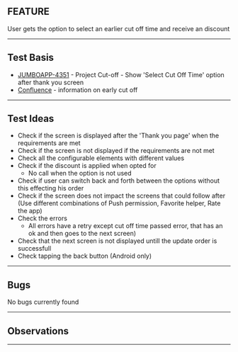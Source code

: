## FEATURE
User gets the option to select an earlier cut off time and receive an discount

***
## Test Basis
* [JUMBOAPP-4351](https://icemobile.atlassian.net/browse/JUMBOAPP-4351) - Project Cut-off - Show 'Select Cut Off Time' option after thank you screen
* [Confluence](https://icemobile.atlassian.net/wiki/display/JUM/Early+cutoff+time+discount) - information on early cut off

***

## Test Ideas
* Check if the screen is displayed after the 'Thank you page' when the requirements are met
* Check if the screen is not displayed if the requirements are not met
* Check all the configurable elements with different values
* Check if the discount is applied when opted for <br>
	- No call when the option is not used
* Check if user can switch back and forth between the options without this effecting his order
* Check if the screen does not impact the screens that could follow after (Use different combinations of Push permission, Favorite helper, Rate the app)
* Check the errors <br> 
	- All errors have a retry except cut off time passed error, that has an ok and then goes to the next screen) 
* Check that the next screen is not displayed untill the update order is successfull
* Check tapping the back button (Android only)
***

## Bugs
No bugs currently found

***

## Observations

***	
